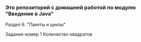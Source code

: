 ### Это репозиторий с домашней работой по модулю "Введение в Java"

Раздел 6. "Пакеты и циклы"

Задание номер 1 Количество квадратов
